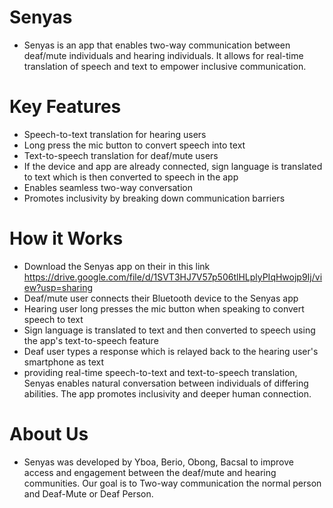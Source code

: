 # Senyas
 - Senyas is an app that enables two-way communication between deaf/mute individuals and hearing individuals. It allows for real-time translation of speech and text to empower inclusive communication.

# Key Features
  - Speech-to-text translation for hearing users
  - Long press the mic button to convert speech into text
  - Text-to-speech translation for deaf/mute users
  - If the device and app are already connected, sign language is translated to text which is then converted to speech in the app
  - Enables seamless two-way conversation
  - Promotes inclusivity by breaking down communication barriers
# How it Works
 - Download the Senyas app on their in this link https://drive.google.com/file/d/1SVT3HJ7V57p506tlHLplyPIqHwojp9Ij/view?usp=sharing
 - Deaf/mute user connects their Bluetooth device to the Senyas app
 - Hearing user long presses the mic button when speaking to convert speech to text
 - Sign language is translated to text and then converted to speech using the app's text-to-speech feature
 - Deaf user types a response which is relayed back to the hearing user's smartphone as text
- providing real-time speech-to-text and text-to-speech translation, Senyas enables natural conversation between individuals of differing abilities. The app promotes inclusivity and deeper human connection.

# About Us
 - Senyas was developed by Yboa, Berio, Obong, Bacsal to improve access and engagement between the deaf/mute and hearing communities. Our goal is to Two-way communication the normal person and Deaf-Mute or Deaf Person.
